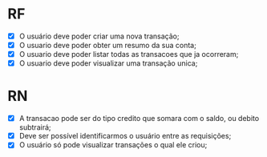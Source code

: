 # RF

- [x] O usuário deve poder criar uma nova transação;
- [X] O usuario deve poder obter um resumo da sua conta;
- [x] O usuario deve poder listar todas as transacoes que ja ocorreram;
- [x] O usuario deve poder visualizar uma transação unica;

# RN

- [x] A transacao pode ser do tipo credito que somara com o saldo, ou debito subtrairá;
- [x] Deve ser possível identificarmos o usuário entre as requisições;
- [x] O usuário só pode visualizar transações o qual ele criou;